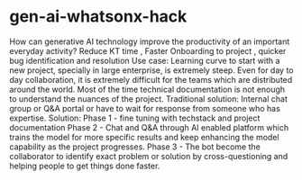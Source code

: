 # gen-ai-whatsonx-hack

How can generative AI technology improve the productivity of an important everyday activity?
Reduce KT time , Faster Onboarding to project , quicker bug identification and resolution
Use case: Learning curve to start with a new project, specially in large enterprise, is extremely steep. Even for day to day collaboration, it is extremely difficult for the teams which are distributed around the world.
Most of the time technical documentation is not enough to understand the nuances of the project. 
Traditional solution: Internal chat group or Q&A portal or have to wait for response from someone who has expertise.
Solution: 
Phase 1 - fine tuning with techstack and project documentation 
Phase 2 - Chat and Q&A through AI enabled platform which trains the model for more specific results and keep enhancing the model capability as the project progresses.
Phase 3 - The bot become the collaborator to identify exact problem or solution by cross-questioning and helping people to get things done faster.
